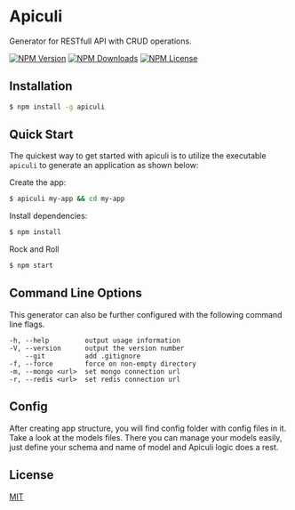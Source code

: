 # Apiculi

Generator for RESTfull API with CRUD operations.

[![NPM Version][npm-image]][npm-url]
[![NPM Downloads][downloads-image]][downloads-url]
[![NPM License][license-image]][license-url]

## Installation

```sh
$ npm install -g apiculi
```

## Quick Start

The quickest way to get started with apiculi is to utilize the executable `apiculi` to generate an application as shown below:

Create the app:

```bash
$ apiculi my-app && cd my-app
```

Install dependencies:

```bash
$ npm install
```

Rock and Roll

```bash
$ npm start
```

## Command Line Options

This generator can also be further configured with the following command line flags.

    -h, --help         output usage information
    -V, --version      output the version number
        --git          add .gitignore
    -f, --force        force on non-empty directory
    -m, --mongo <url>  set mongo connection url
    -r, --redis <url>  set redis connection url

## Config

After creating app structure, you will find config folder with config files in it. Take a look at the models files. There you can manage your models easily, just define your schema and name of model and Apiculi logic does a rest. 

## License

[MIT](http://opensource.org/licenses/MIT)

[npm-image]: https://img.shields.io/npm/v/apiculi.svg
[npm-url]: https://npmjs.org/package/apiculi
[downloads-image]: https://img.shields.io/npm/dm/apiculi.svg
[downloads-url]: https://npmjs.org/package/apiculi
[license-image]: https://img.shields.io/npm/l/apiculi.svg
[license-url]: https://npmjs.org/package/apiculi